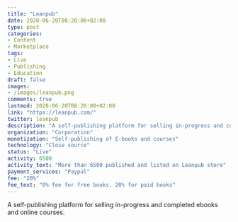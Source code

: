 ```yaml
---
title: "Leanpub"
date: 2020-06-20T08:20:00+02:00
type: post
categories:
- Content
- Marketplace
tags:
- Live
- Publishing
- Education
draft: false
images:
- /images/leanpub.png
comments: true
lastmod: 2020-06-20T08:20:00+02:00
link: "https://leanpub.com/"
twitter: leanpub
description: "A self-publishing platform for selling in-progress and completed e-books and online courses."
organization: "Corporation"
monetization: "Self-publishing of E-books and courses"
technology: "Close source"
status: "Live"
activity: 6500
activity_text: "More than 6500 published and listed on Leanpub store"
payment_services: "Paypal"
fee: "20%"
fee_text: "0% fee for free books, 20% for paid books"
---
```


A self-publishing platform for selling in-progress and completed ebooks and online courses.<!--more-->
